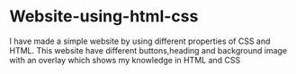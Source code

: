# Website-using-html-css
I have made a simple website by using different properties of CSS and HTML. This website have different buttons,heading and background image with an overlay which shows my knowledge in HTML and CSS
